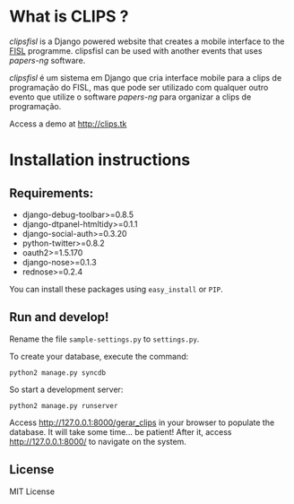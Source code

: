 # What is CLIPS ?

_clipsfisl_ is a Django powered website that creates a mobile interface to the [FISL](http://softwarelivre.org/fisl14) programme. clipsfisl can be used with another events that uses _papers-ng_ software.

_clipsfisl_ é um sistema em Django que cria interface mobile para a clips de programação do FISL, mas que pode ser utilizado com qualquer outro evento que utilize o software _papers-ng_ para organizar a clips de programação.

Access a demo at http://clips.tk


# Installation instructions

## Requirements:

* django-debug-toolbar>=0.8.5
* django-dtpanel-htmltidy>=0.1.1
* django-social-auth>=0.3.20
* python-twitter>=0.8.2
* oauth2>=1.5.170
* django-nose>=0.1.3
* rednose>=0.2.4

You can install these packages using `easy_install` or `PIP`.


## Run and develop!

Rename the file `sample-settings.py` to `settings.py`.

To create your database, execute the command:

    python2 manage.py syncdb

So start a development server:

    python2 manage.py runserver

Access http://127.0.0.1:8000/gerar_clips in your browser to populate the database. It will take some time... be patient! After it, access http://127.0.0.1:8000/ to navigate on the system.

## License

MIT License
